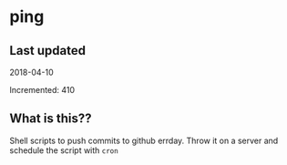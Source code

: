 # ping

## Last updated
2018-04-10

Incremented: 410

## What is this??
Shell scripts to push commits to github errday. Throw it on a server and schedule the script with `cron`
